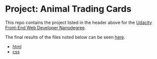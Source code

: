 # Project: Animal Trading Cards

This repo contains the project listed in the header above for the
[Udacity](http://www.udacity.com/)
[Front-End Web Developer Nanodegree](https://www.udacity.com/course/front-end-web-developer-nanodegree--nd001).

The final results of the files noted below can be seen
[here](https://carltonwin8.github.io/fewd-animal-card/).

 * [html](card.html)
 * [css](styles.css)


